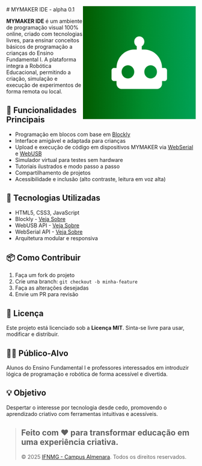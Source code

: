 <img src="imagens/mascote.png" align="right" width="300">
# MYMAKER IDE - alpha 0.1

**MYMAKER IDE** é um ambiente de programação visual 100% online, criado com tecnologias livres, para ensinar conceitos básicos de programação a crianças do Ensino Fundamental I. A plataforma integra a Robótica Educacional, permitindo a criação, simulação e execução de experimentos de forma remota ou local.



## 🚀 Funcionalidades Principais

- Programação em blocos com base em [Blockly](https://developers.google.com/blockly)
- Interface amigável e adaptada para crianças
- Upload e execução de código em dispositivos MYMAKER via [WebSerial](https://developer.mozilla.org/en-US/docs/Web/API/Web_Serial_API) e [WebUSB](https://developer.mozilla.org/en-US/docs/Web/API/WebUSB_API)
- Simulador virtual para testes sem hardware
- Tutoriais ilustrados e modo passo a passo
- Compartilhamento de projetos
- Acessibilidade e inclusão (alto contraste, leitura em voz alta)


## 🧱 Tecnologias Utilizadas

- HTML5, CSS3, JavaScript
- Blockly - [Veja Sobre](https://developers.google.com/blockly)
- WebUSB API - [Veja Sobre](https://developer.mozilla.org/en-US/docs/Web/API/Web_Serial_API)
- WebSerial API - [Veja Sobre](https://developer.mozilla.org/en-US/docs/Web/API/WebUSB_API)
- Arquitetura modular e responsiva


## 📦 Como Contribuir

1. Faça um fork do projeto
2. Crie uma branch: `git checkout -b minha-feature`
3. Faça as alterações desejadas
4. Envie um PR para revisão


## 📄 Licença

Este projeto está licenciado sob a **Licença MIT**. Sinta-se livre para usar, modificar e distribuir.


## 👩‍🏫 Público-Alvo

Alunos do Ensino Fundamental I e professores interessados em introduzir lógica de programação e robótica de forma acessível e divertida.


## 💡 Objetivo

Despertar o interesse por tecnologia desde cedo, promovendo o aprendizado criativo com ferramentas intuitivas e acessíveis.

> Feito com ❤️ para transformar educação em uma experiência criativa.
> ---
> © 2025 [IFNMG - Campus Almenara](https://www.ifnmg.edu.br/almenara). Todos os direitos reservados.
